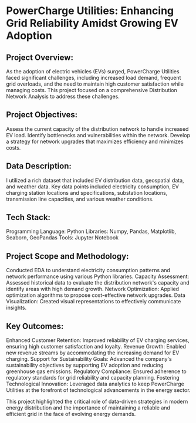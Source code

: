 # PowerCharge Utilities: Enhancing Grid Reliability Amidst Growing EV Adoption
## Project Overview:
As the adoption of electric vehicles (EVs) surged, PowerCharge Utilities faced significant challenges, including increased load demand, frequent grid overloads, 
and the need to maintain high customer satisfaction while managing costs. This project focused on a comprehensive Distribution Network Analysis to address these challenges.

## Project Objectives:
Assess the current capacity of the distribution network to handle increased EV load.
Identify bottlenecks and vulnerabilities within the network.
Develop a strategy for network upgrades that maximizes efficiency and minimizes costs.

## Data Description:
I utilized a rich dataset that included EV distribution data, geospatial data, and weather data. 
Key data points included electricity consumption, EV charging station locations and specifications, substation locations, transmission line capacities, and various weather conditions.

## Tech Stack:
Programming Language: Python
Libraries: Numpy, Pandas, Matplotlib, Seaborn, GeoPandas
Tools: Jupyter Notebook

## Project Scope and Methodology:
Conducted EDA to understand electricity consumption patterns and network performance using various Python libraries.
Capacity Assessment: Assessed historical data to evaluate the distribution network's capacity and identify areas with high demand growth.
Network Optimization: Applied optimization algorithms to propose cost-effective network upgrades.
Data Visualization: Created visual representations to effectively communicate insights.

## Key Outcomes:
Enhanced Customer Retention: Improved reliability of EV charging services, ensuring high customer satisfaction and loyalty.
Revenue Growth: Enabled new revenue streams by accommodating the increasing demand for EV charging.
Support for Sustainability Goals: Advanced the company's sustainability objectives by supporting EV adoption and reducing greenhouse gas emissions.
Regulatory Compliance: Ensured adherence to regulatory standards for grid reliability and capacity planning.
Fostering Technological Innovation: Leveraged data analytics to keep PowerCharge Utilities at the forefront of technological advancements in the energy sector.

This project highlighted the critical role of data-driven strategies in modern energy distribution and the importance of maintaining a reliable and efficient grid in the face of evolving energy demands.
